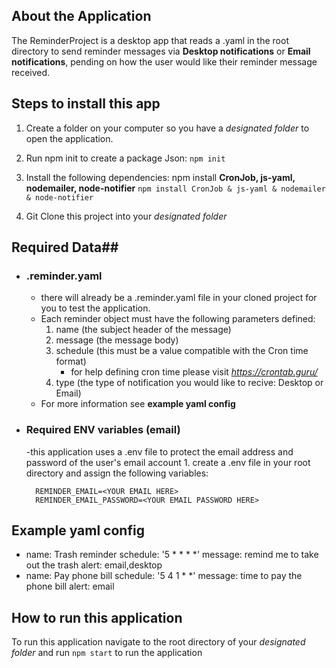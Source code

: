 ## About the Application ##
 
The ReminderProject is a desktop app that reads a .yaml in the root directory to send reminder messages via  **Desktop notifications** or **Email notifications**, pending on how the user would like their reminder message received.
 
 
 
## Steps to install this app ## 
 
1. Create a folder on your computer so you have a _designated folder_ to open the application.
 
2. Run npm init to create a package Json: `npm init`
 
3. Install the following dependencies: npm install **CronJob, js-yaml, nodemailer, node-notifier** `npm install CronJob & js-yaml & nodemailer & node-notifier`
 
4. Git Clone this project into your _designated folder_
 
 
 
## Required Data##
 
- ### .reminder.yaml
    - there will already be a .reminder.yaml file in your cloned project for you to test the application.  
    - Each reminder object must have the following parameters defined:
        1. name (the subject header of the message)
        2. message (the message body)
        3. schedule (this must be a value compatible with the Cron time format)
           - for help defining cron time please visit _https://crontab.guru/_
        4. type (the type of notification you would like to recive: Desktop or Email)
    - For more information see **example yaml config**
 
- ### Required ENV variables (email)
    -this application uses a .env file to protect the email address and password of the user's email account
        1. create a .env file in your root directory and assign the following variables:
 
        REMINDER_EMAIL=<YOUR EMAIL HERE>
        REMINDER_EMAIL_PASSWORD=<YOUR EMAIL PASSWORD HERE>
 
 
## Example yaml config ##
 
- name: Trash reminder
  schedule: '5 * * * *'
  message: remind me to take out the trash
  alert: email,desktop
- name: Pay phone bill
  schedule: '5 4 1 * *'
  message: time to pay the phone bill
  alert: email
 
 
## How to run this application
 
To run this application navigate to the root directory of your _designated folder_ and run `npm start` to run the application 
